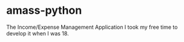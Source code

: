 # amass-python
The Income/Expense Management Application I took my free time to develop it when I was 18.

